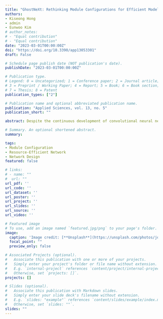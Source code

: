 ```yaml
---
title: "GhostNeXt: Rethinking Module Configurations for Efficient Model Design"
authors:
- Kiseong Hong
- admin
- Eunwoo Kim
# author_notes:
# - "Equal contribution"
# - "Equal contribution"
date: "2023-03-01T00:00:00Z"
doi: "https://doi.org/10.3390/app13053301"
draft: False

# Schedule page publish date (NOT publication's date).
publishDate: "2023-03-01T00:00:00Z"

# Publication type.
# Legend: 0 = Uncategorized; 1 = Conference paper; 2 = Journal article;
# 3 = Preprint / Working Paper; 4 = Report; 5 = Book; 6 = Book section;
# 7 = Thesis; 8 = Patent
publication_types: ["2"]

# Publication name and optional abbreviated publication name.
publication: "Applied Sciences, vol. 13, no. 5"
publication_short: ""

abstract: Despite the continuous development of convolutional neural networks, it remains a challenge to achieve performance improvement with fewer parameters and floating point operations (FLOPs) as a light-weight model. In particular, excessive expressive power on a module is a crucial cause of skyrocketing the computational cost of the entire network. We argue that it is necessary to optimize the entire network by optimizing single modules or blocks of the network. Therefore, we propose GhostNeXt, a promising alternative to GhostNet, by adjusting the module configuration inside the Ghost block. We introduce a controller to select channel operations of the module dynamically. It holds a plug-and-play component that is more useful than the existing approach. Experiments on several classification tasks demonstrate that the proposed method is a better alternative to convolution layers in baseline models. GhostNeXt achieves competitive recognition performance compared to GhostNet and other popular models while reducing computational costs on the benchmark datasets.

# Summary. An optional shortened abstract.
summary: 

tags: 
- Module Configuration
- Resource-Efficient Network
- Network Design
featured: false

# links:
# - name: ""
#  url: ""
url_pdf: ''
url_code: ''
url_dataset: ''
url_poster: ''
url_project: ''
url_slides: ''
url_source: ''
url_video: ''

# Featured image
# To use, add an image named `featured.jpg/png` to your page's folder. 
image:
  caption: 'Image credit: [**Unsplash**](https://unsplash.com/photos/jdD8gXaTZsc)'
  focal_point: ""
  preview_only: false

# Associated Projects (optional).
#   Associate this publication with one or more of your projects.
#   Simply enter your project's folder or file name without extension.
#   E.g. `internal-project` references `content/project/internal-project/index.md`.
#   Otherwise, set `projects: []`.
projects: []

# Slides (optional).
#   Associate this publication with Markdown slides.
#   Simply enter your slide deck's filename without extension.
#   E.g. `slides: "example"` references `content/slides/example/index.md`.
#   Otherwise, set `slides: ""`.
slides: ""
---
```


<!-- {{% callout note %}}
Click the *Cite* button above to demo the feature to enable visitors to import publication metadata into their reference management software.
{{% /callout %}}

{{% callout note %}}
Create your slides in Markdown - click the *Slides* button to check out the example.
{{% /callout %}} -->

<!-- Supplementary notes can be added here, including [code, math, and images](https://wowchemy.com/docs/writing-markdown-latex/). -->

